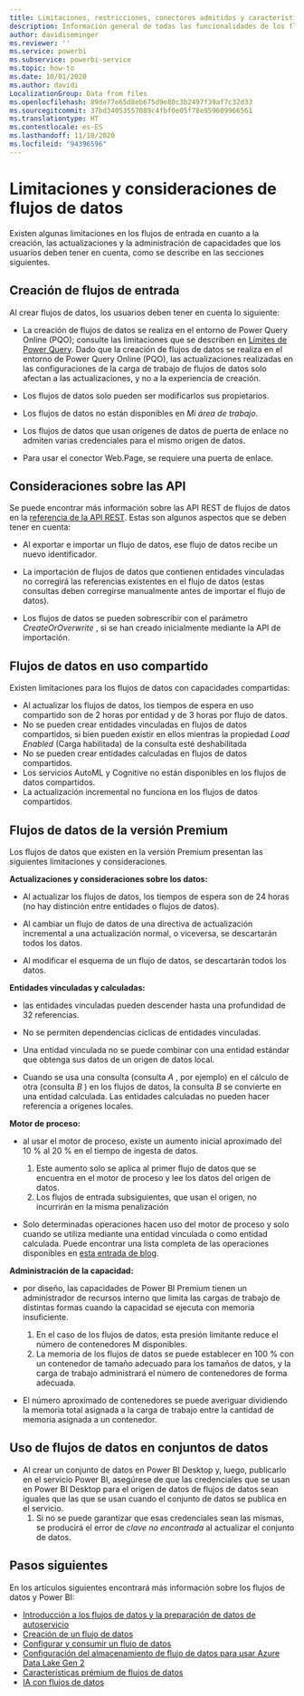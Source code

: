 ```yaml
---
title: Limitaciones, restricciones, conectores admitidos y características de los flujos de datos
description: Información general de todas las funcionalidades de los flujos de datos
author: davidiseminger
ms.reviewer: ''
ms.service: powerbi
ms.subservice: powerbi-service
ms.topic: how-to
ms.date: 10/01/2020
ms.author: davidi
LocalizationGroup: Data from files
ms.openlocfilehash: 89de77e65d8eb675d9e80c3b2497f39af7c32d33
ms.sourcegitcommit: 37bd34053557089c4fbf0e05f78e959609966561
ms.translationtype: HT
ms.contentlocale: es-ES
ms.lasthandoff: 11/10/2020
ms.locfileid: "94396596"
---
```

# <a name="dataflows-limitations-and-considerations"></a>Limitaciones y consideraciones de flujos de datos

Existen algunas limitaciones en los flujos de entrada en cuanto a la creación, las actualizaciones y la administración de capacidades que los usuarios deben tener en cuenta, como se describe en las secciones siguientes.

## <a name="dataflow-authoring"></a>Creación de flujos de entrada

Al crear flujos de datos, los usuarios deben tener en cuenta lo siguiente:

* La creación de flujos de datos se realiza en el entorno de Power Query Online (PQO); consulte las limitaciones que se describen en [Límites de Power Query](/power-query/power-query-online-limits).
Dado que la creación de flujos de datos se realiza en el entorno de Power Query Online (PQO), las actualizaciones realizadas en las configuraciones de la carga de trabajo de flujos de datos solo afectan a las actualizaciones, y no a la experiencia de creación.

* Los flujos de datos solo pueden ser modificarlos sus propietarios.

* Los flujos de datos no están disponibles en *Mi área de trabajo*.

* Los flujos de datos que usan orígenes de datos de puerta de enlace no admiten varias credenciales para el mismo origen de datos.

* Para usar el conector Web.Page, se requiere una puerta de enlace.

## <a name="api-considerations"></a>Consideraciones sobre las API

Se puede encontrar más información sobre las API REST de flujos de datos en la [referencia de la API REST](/rest/api/power-bi/dataflows). Estas son algunos aspectos que se deben tener en cuenta:

* Al exportar e importar un flujo de datos, ese flujo de datos recibe un nuevo identificador.

* La importación de flujos de datos que contienen entidades vinculadas no corregirá las referencias existentes en el flujo de datos (estas consultas deben corregirse manualmente antes de importar el flujo de datos).

* Los flujos de datos se pueden sobrescribir con el parámetro *CreateOrOverwrite* , si se han creado inicialmente mediante la API de importación.

## <a name="dataflows-in-shared"></a>Flujos de datos en uso compartido

Existen limitaciones para los flujos de datos con capacidades compartidas:

* Al actualizar los flujos de datos, los tiempos de espera en uso compartido son de 2 horas por entidad y de 3 horas por flujo de datos.
* No se pueden crear entidades vinculadas en flujos de datos compartidos, si bien pueden existir en ellos mientras la propiedad *Load Enabled* (Carga habilitada) de la consulta esté deshabilitada
* No se pueden crear entidades calculadas en flujos de datos compartidos.
* Los servicios AutoML y Cognitive no están disponibles en los flujos de datos compartidos.
* La actualización incremental no funciona en los flujos de datos compartidos.

## <a name="dataflows-in-premium"></a>Flujos de datos de la versión Premium

Los flujos de datos que existen en la versión Premium presentan las siguientes limitaciones y consideraciones.

**Actualizaciones y consideraciones sobre los datos:**

* Al actualizar los flujos de datos, los tiempos de espera son de 24 horas (no hay distinción entre entidades o flujos de datos).

* Al cambiar un flujo de datos de una directiva de actualización incremental a una actualización normal, o viceversa, se descartarán todos los datos.

* Al modificar el esquema de un flujo de datos, se descartarán todos los datos.

**Entidades vinculadas y calculadas:**

* las entidades vinculadas pueden descender hasta una profundidad de 32 referencias.

* No se permiten dependencias cíclicas de entidades vinculadas.

* Una entidad vinculada no se puede combinar con una entidad estándar que obtenga sus datos de un origen de datos local.

* Cuando se usa una consulta (consulta *A* , por ejemplo) en el cálculo de otra (consulta *B* ) en los flujos de datos, la consulta *B* se convierte en una entidad calculada. Las entidades calculadas no pueden hacer referencia a orígenes locales.


**Motor de proceso:**

* al usar el motor de proceso, existe un aumento inicial aproximado del 10 % al 20 % en el tiempo de ingesta de datos.

  1. Este aumento solo se aplica al primer flujo de datos que se encuentra en el motor de proceso y lee los datos del origen de datos.
  2. Los flujos de entrada subsiguientes, que usan el origen, no incurrirán en la misma penalización

* Solo determinadas operaciones hacen uso del motor de proceso y solo cuando se utiliza mediante una entidad vinculada o como entidad calculada. Puede encontrar una lista completa de las operaciones disponibles en [esta entrada de blog](http://petcu40.blogspot.com/2019/06/m-folding-in-enhanced-engine-of-power.html).


**Administración de la capacidad:**

* por diseño, las capacidades de Power BI Premium tienen un administrador de recursos interno que limita las cargas de trabajo de distintas formas cuando la capacidad se ejecuta con memoria insuficiente.

  1. En el caso de los flujos de datos, esta presión limitante reduce el número de contenedores M disponibles.
  2. La memoria de los flujos de datos se puede establecer en 100 % con un contenedor de tamaño adecuado para los tamaños de datos, y la carga de trabajo administrará el número de contenedores de forma adecuada.

* El número aproximado de contenedores se puede averiguar dividiendo la memoria total asignada a la carga de trabajo entre la cantidad de memoria asignada a un contenedor.

## <a name="dataflow-usage-in-datasets"></a>Uso de flujos de datos en conjuntos de datos

* Al crear un conjunto de datos en Power BI Desktop y, luego, publicarlo en el servicio Power BI, asegúrese de que las credenciales que se usan en Power BI Desktop para el origen de datos de flujos de datos sean iguales que las que se usan cuando el conjunto de datos se publica en el servicio.
  1. Si no se puede garantizar que esas credenciales sean las mismas, se producirá el error de *clave no encontrada* al actualizar el conjunto de datos.

## <a name="next-steps"></a>Pasos siguientes
En los artículos siguientes encontrará más información sobre los flujos de datos y Power BI:

* [Introducción a los flujos de datos y la preparación de datos de autoservicio](dataflows-introduction-self-service.md)
* [Creación de un flujo de datos](dataflows-create.md)
* [Configurar y consumir un flujo de datos](dataflows-configure-consume.md)
* [Configuración del almacenamiento de flujo de datos para usar Azure Data Lake Gen 2](dataflows-azure-data-lake-storage-integration.md)
* [Características prémium de flujos de datos](dataflows-premium-features.md)
* [IA con flujos de datos](dataflows-machine-learning-integration.md)
